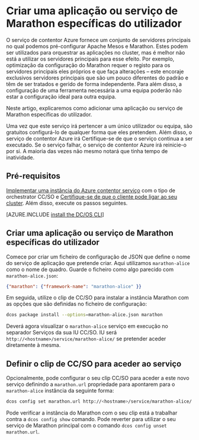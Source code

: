 <properties
   pageTitle="Aplicação ou serviço de Marathon específicas do utilizador | Microsoft Azure"
   description="Criar uma aplicação ou serviço de Marathon específicas do utilizador"
   services="container-service"
   documentationCenter=""
   authors="rgardler"
   manager="timlt"
   editor=""
   tags="acs, azure-container-service"
   keywords="Contentores, Marathon, Micro-services, Cc/SO, Azure"/>

<tags
   ms.service="container-service"
   ms.devlang="na"
   ms.topic="get-started-article"
   ms.tgt_pltfrm="na"
   ms.workload="na"
   ms.date="04/12/2016"
   ms.author="rogardle"/>

# <a name="create-an-application-or-user-specific-marathon-service"></a>Criar uma aplicação ou serviço de Marathon específicas do utilizador

O serviço de contentor Azure fornece um conjunto de servidores principais no qual podemos pré-configurar Apache Mesos e Marathon. Estes podem ser utilizados para orquestrar as aplicações no cluster, mas é melhor não está a utilizar os servidores principais para esse efeito. Por exemplo, optimização da configuração do Marathon requer o registo para os servidores principais eles próprios e que faça alterações – este encoraje exclusivos servidores principais que são um pouco diferentes do padrão e têm de ser tratados e gerido de forma independente. Para além disso, a configuração de uma ferramenta necessária a uma equipa poderão não estar a configuração ideal para outra equipa.

Neste artigo, explicaremos como adicionar uma aplicação ou serviço de Marathon específicas do utilizador.

Uma vez que este serviço irá pertencer a um único utilizador ou equipa, são gratuitos configurá-lo de qualquer forma que eles pretendem. Além disso, o serviço de contentor Azure irá Certifique-se de que o serviço continua a ser executado. Se o serviço falhar, o serviço de contentor Azure irá reinicie-o por si. A maioria das vezes não mesmo notará que tinha tempo de inatividade.

## <a name="prerequisites"></a>Pré-requisitos

[Implementar uma instância do Azure contentor serviço](container-service-deployment.md) com o tipo de orchestrator CC/SO e [Certifique-se de que o cliente pode ligar ao seu cluster](container-service-connect.md). Além disso, execute os passos seguintes.

[AZURE.INCLUDE [install the DC/OS CLI](../../includes/container-service-install-dcos-cli-include.md)]

## <a name="create-an-application-or-user-specific-marathon-service"></a>Criar uma aplicação ou serviço de Marathon específicas do utilizador

Comece por criar um ficheiro de configuração de JSON que define o nome do serviço de aplicação que pretende criar. Aqui utilizamos `marathon-alice` como o nome de quadro. Guarde o ficheiro como algo parecido com `marathon-alice.json`:

```json
{"marathon": {"framework-name": "marathon-alice" }}
```

Em seguida, utilize o clip de CC/SO para instalar a instância Marathon com as opções que são definidas no ficheiro de configuração:

```bash
dcos package install --options=marathon-alice.json marathon
```

Deverá agora visualizar o `marathon-alice` serviço em execução no separador Serviços da sua IU CC/SO. IU será `http://<hostname>/service/marathon-alice/` se pretender aceder diretamente à mesma.

## <a name="set-the-dcos-cli-to-access-the-service"></a>Definir o clip de CC/SO para aceder ao serviço

Opcionalmente, pode configurar o seu clip CC/SO para aceder a este novo serviço definindo a `marathon.url` propriedade para apontarem para o `marathon-alice` instância da seguinte forma:

```bash
dcos config set marathon.url http://<hostname>/service/marathon-alice/
```

Pode verificar a instância do Marathon com o seu clip está a trabalhar contra a `dcos config show` comando. Pode reverter para utilizar o seu serviço de Marathon principal com o comando `dcos config unset marathon.url`.
